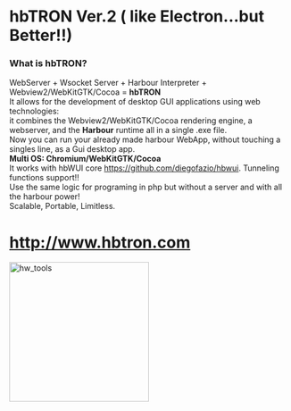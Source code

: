 # hbTRON Ver.2 ( like Electron...but Better!!)
### What is hbTRON?
WebServer + Wsocket Server + Harbour Interpreter + Webview2/WebKitGTK/Cocoa = **hbTRON**<br>
It allows for the development of desktop GUI applications using web technologies:<br>
it combines the Webview2/WebKitGTK/Cocoa rendering engine, a webserver, and the **Harbour** runtime all in a single .exe file.<br>
Now you can run your already made harbour WebApp, without touching a singles line, as a Gui desktop app.<br>
**Multi OS: Chromium/WebKitGTK/Cocoa<br>** It works with hbWUI core https://github.com/diegofazio/hbwui. Tunneling functions support!!<br>
Use the same logic for programing in php but without a server and with all the harbour power!<br>
Scalable, Portable, Limitless.<br>
# http://www.hbtron.com
<img src="http://www.hbtron.com/hwtools512.png" width="250" title="hw_tools">
